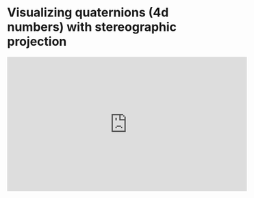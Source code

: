 # Visualizing quaternions (4d numbers) with stereographic projection

<iframe width="560" height="315" src="https://www.youtube.com/embed/d4EgbgTm0Bg" frameborder="0" allow="accelerometer; autoplay; clipboard-write; encrypted-media; gyroscope; picture-in-picture" allowfullscreen></iframe>
